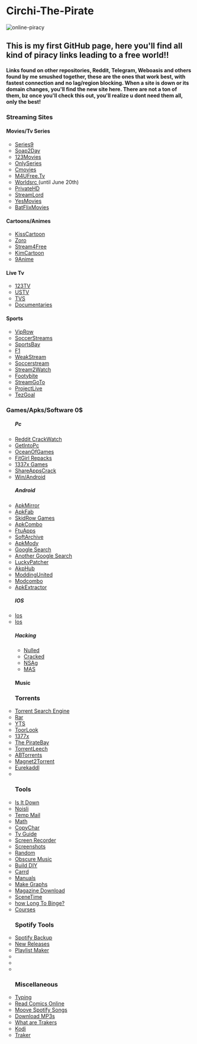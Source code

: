 # <h1>Circhi-The-Pirate</h1>

![online-piracy](https://user-images.githubusercontent.com/102611155/162018014-92de099d-7422-4331-9b8b-94339393fd5f.jpg)

<h2> This is my first GitHub page, here you'll find 
all kind of piracy links leading to a free world!!</h2> 
<h4> Links found on other repositories, Reddit, Telegram, Weboasis and others found by me smushed together, these are the ones that work best, with fastest connection and no lag/region blocking.
When a site is down or its domain changes, you'll find the new site here.
There are not a ton of them, bz once you'll check this out, you'll realize u dont need them all, only the best!</h4>

<h3> Streaming Sites </h3>
  
<h4>Movies/Tv Series</h4>
<ul style="list-style-type:circle">
<li> <a href="https://series9.me/" target="_blank"> Series9 </a> </li>
<li> <a href="https://soap2day.ac/" target"_blank"> Soap2Day </a> </li>
<li> <a href="https://ww1.123moviesfree.net/" target"_blank"> 123Movies </a> </li>
<li> <a href="https://cinefunhd.com/" target"_blank"> OnlySeries </a> </li>
<li> <a href="https://cmovies.online/" target"_blank"> Cmovies </a> </li>
<li> <a href="https://ww1.m4ufree.tv/" target"_blank"> M4UFree.Tv </a> </li>
<li> <a href="https://www.worldsrc.net/" target"_blank"> Worldsrc  </a> (until June 20th)</li>
<li> <a href="https://www.privatehd.xyz//" target"_blank"> PrivateHD  </a> </li>
<li> <a href="http://www.streamlord.com/" target"_blank"> StreamLord </a></li>
<li> <a href="https://yesmovies.pe/yes.html" target"_blank"> YesMovies </a></li>
<li> <a href="https://batflixmovies.club/" target"_blank"> BatFlixMovies </a></li>
   
  </ul>
<h4> Cartoons/Animes</h4>
<ul style="list-style-type:circle">
  
<li> <a href="https://kisscartoon.nz/" target="_blank"> KissCartoon </a> </li>
<li> <a href="https://zoro.to/" target="_blank"> Zoro </a> </li>
<li> <a href="https://www.stream4free.live/" target="_blank"> Stream4Free </a> </li>
<li> <a href="https://kimcartoon.li/" target="_blank"> KimCartoon </a> </li>
<li> <a href="https://9anime.to/home" target="_blank">9Anime </a> </li>
  
</ul>



<h4>Live Tv</h4>
  <ul style="list-style-type:circle">
  
  
<li> <a href="http://live94today.com/top-streams/" target"_blank"> 123TV </a> </li>
<li> <a href="https://ustv247.tv/" target"_blank"> USTV </a> </li> 
<li> <a href="https://time4tv.stream/" target"_blank"> TVS </a> </li> 
  <li> <a href="https://ihavenotv.com/" target"_blank"> Documentaries  </a> </li> 
  </ul>
  
  
<h4>Sports </h4>
  <ul style="list-style-type:circle">

<li> <a href="https://en.viprow.me/" target"_blank"> VipRow </a> </li>
<li> <a href="https://main.soccerstreams-100.tv/" target"_blank"> SoccerStreams </a> </li>
<li> <a href="https://www.sportsbay.sx/" target"_blank"> SportsBay </a> </li>
<li> <a href="https://live.f1stream.me/" target"_blank"> F1 </a> </li>
<li> <a href="http://weakstreams.com/" target"_blank"> WeakStream </a> </li>
<li> <a href="https://reddit2.soccerstreamlinks.com" target"_blank> Soccerstream <a/> </li>
<li> <a href="https://reddit.istream2watch.com/" target="_blank">Stream2Watch </a> </li>
<li> <a href="https://live10.footybite.cc/" target="_blank">Footybite </a> </li>
<li> <a href="https://streamgoto.me/a/" target="_blank">StreamGoTo </a> </li>
<li> <a href="https://projectlive.info/" target="_blank">ProjectLive </a> </li>
<li> <a href="https://tezgoal.com/menu-tezgoal/sports/football/" target="_blank">TezGoal </a> </li>


</ul>  
<h3>Games/Apks/Software 0$</h3>

<ul style="list-style-type:circle">
<h5> Pc </h5>
<li> <a href="https://www.reddit.com/r/CrackWatch/" target"_blank"> Reddit CrackWatch </a> </li>
<li> <a href="https://getintopc.com/" target"_blank"> GetIntoPc </a> </li>
<li> <a href="https://oceansofgamess.com/" target"_blank"> OceanOfGames </a> </li>
<li> <a href="https://fitgirl-repacks.site/" target"_blank"> FitGirl Repacks </a> </li>
<li> <a href="https://www.1377x.to/popular-games" target"_blank"> 1337x Games </a> </li>
  <li> <a href="https://shareappscrack.com/" target"_blank"> ShareAppsCrack </a> </li>
  <li> <a href="https://filecr.com/en/?id=96126488640 target_blank"> Win/Android </a> </li>

<h5>Android</h5>
<li> <a href="https://www.apkmirror.com/" target"_blank"> ApkMirror </a> </li>
<li> <a href="https://apkfab.com/" target"_blank"> ApkFab </a> </li>
<li> <a href="https://skidrowrepacks.com/" target"_blank"> SkidRow Games </a> </li>
<li> <a href="https://apkcombo.com/"> ApkCombo </a> </li>
<li> <a href="https://ftuapps.dev/?1" target"_blank"> FtuApps </a> </li>
<li> <a href="https://sanet.st/" target"_blank"> SoftArchive </a> </li>
<li> <a href="https://apkmody.io/" target"_blank"> ApkMody </a> </li>
<li> <a href="https://cse.google.com/cse?cx=e0d1769ccf74236e8#gsc.tab=0" target"_blank"> Google Search </a> </li>
<li> <a href="https://cse.google.com/cse?cx=73948689c2c206528#gsc.tab=0" target"_blank"> Another Google Search </a> </li>
<li> <a href="https://www.luckypatchers.com/download/"> LuckyPatcher </a> </li>
<li> <a href="https://apkmodhub.in/" target"_blank"> AkpHub </a> </li>
<li> <a href="https://moddingunited.xyz/" target"_blank"> ModdingUnited <a/> </li>
<li> <a href="modcombo.com target"_blank" > Modcombo </a> </li>
<li> <a href="https://play.google.com/store/apps/details?id=com.ext.ui target_"blank"> ApkExtractor </a> </li>
<h5>IOS</h5>
<li> <a href="https://julio.hackyouriphone.org/" target"_blank"> Ios </a> </li>
<li> <a href="https://cydiageek.yourepo.com/" target"_blank"> Ios </a> </li>
<h5> Hacking</h5> 
<ul style="list-style-type:circle">

<li> <a href="nulled.to" target"_blank"> Nulled </a> </li>
<li> <a href="cracked.io"target"_blank"> Cracked </a> </li>
<li> <a href="https://nsaneforums.com/" target="_blank"> NSAg </a> </li>
<li> <a href="https://massgrave.dev/" target="_blank"> MAS</a> </li>

</ul>

<h4>Music </h4>
  
  
  <h3> Torrents </h3>
  <li> <a href="https://snowfl.com/" target="_blank">Torrent Search Engine</a> </li>
  <li> <a href="https://proxyrarbg.org/torrents.php" target="_blank">Rar</a> </li>
  <li> <a href="https://yts.unblockit.nz/" target="_blank">YTS</a> </li>
  <li> <a href="https://ww3.torlook.info/" target="_blank">ToorLook </a> </li>
  <li> <a href="https://www.1377x.to/" target="_blank">1377x</a> </li>
  <li> <a href="https://thepiratebay.zone/" target="_blank">The PirateBay </a> </li>
  <li> <a href="https://www.torrentleech.org/" target="_blank">TorrentLeech</a> </li>
  <li> <a href="https://abtorrents.me/" target="_blank">ABTorrents</a> </li>
  <li> <a href="http://magnet2torrent.com/" target="_blank">Magnet2Torrent </a> </li>
  <li> <a href="https://justpaste.it/eurekaddl" target="_blank">Eurekaddl </a> </li>
  <li> <a href="" target="_blank"> </a> </li>

  
  
  <h3> Tools </h3>

  <li> <a href="https://downforeveryoneorjustme.com/" target="_blank">Is It Down</a> </li>
  <li> <a href="https://www.noisli.com/playlists" target="_blank">Noisli</a> </li>
  <li> <a href="https://mail.tm/" target="_blank">Temp Mail</a></li>
  <li> <a href="https://www.wolframalpha.com/" target="_blank">Math</a> </li>
  <li> <a href="https://copychar.cc/" target="_blank">CopyChar</a> </li>
  <li> <a href="https://www.tvguide.com/" target="_blank"> Tv Guide</a> </li>
  <li> <a href="https://screenapp.io/#/dashboard" target="_blank">Screen Recorder </a> </li>
  <li> <a href="https://screenshot.guru/" target="_blank">Screenshots </a> </li>
  <li> <a href="https://www.random.org/" target="_blank">Random</a> </li>
  <li> <a href="https://obscurifymusic.com/home" target="_blank">Obscure Music</a> </li>
  <li> <a href="https://www.instructables.com/" target="_blank">Build DIY </a> </li>
  <li> <a href="https://carrd.co/" target="_blank"> Carrd</a> </li>
  <li> <a href="https://www.manualslib.com/" target="_blank">Manuals</a> </li>
  <li> <a href="https://infogram.com/app/#/library" target="_blank">Make Graphs</a> </li>
  <li> <a href="https://magazinelib.com/" target="_blank">Magazine Download</a> </li>
  <li> <a href="https://scenetime.com/" target="_blank">SceneTime</a> </li>
  <li> <a href="https://www.bingeclock.com/" target="_blank">how Long To Binge? </a> </li>
  <li> <a href="https://www.freecoursesonline.me/?1" target="_blank">Courses </a> </li>

  
  <h3> Spotify Tools </h3>
  
  <li> <a href="http://www.spotmybackup.com/" target="_blank">Spotify Backup</a> </li>
  <li> <a href="https://spotifyunchained.com/" target="_blank">New Releases</a> </li>
  <li> <a href="https://skiley.net/" target="_blank">Playlist Maker</a> </li>
  <li> <a href="" target="_blank"> </a> </li>
  <li> <a href="" target="_blank"> </a> </li>
  <li> <a href="" target="_blank"> </a> </li>
  
  
  
  
  
  
<h3>Miscellaneous</h3>
<li> <a href="https://www.typingstudy.com/lesson" target="_blank"> Typing</a> </li>
  <li> <a href="https://www.comicextra.com/" target="_blank">Read Comics Online</a> </li>


  <li> <a href="https://www.mooval.de/" target="_blank"> Moove Spotify Songs </a> </li>

  <li> <a href="https://slider.kz//" target="_blank"> Download MP3s</a> </li>
<li> <a href="reddit.com/r/Piracy/wiki/guides/private_trackers#wiki_.25BA_what_are_the_benefits_of_private_trackers_when_compared_to_public_trackers.3F" target="_blank"> What are Trakers</a> </li>
<li> <a href="https://www.reddit.com/r/Addons4Kodi/wiki/introduction" target="_blank"> Kodi</a> </li>
<li> <a href="https://trackerslist.com/#/" target="_blank"> Traker</a> </li>


